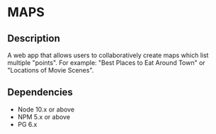 MAPS
=========

## Description
A web app that allows users to collaboratively create maps which list multiple "points". For example: "Best Places to Eat Around Town" or "Locations of Movie Scenes".


## Dependencies

- Node 10.x or above
- NPM 5.x or above
- PG 6.x
